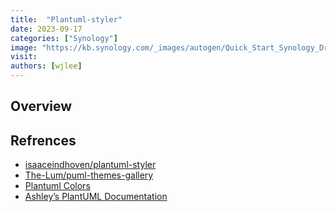 ```yaml
---
title:  "Plantuml-styler"
date: 2023-09-17
categories: ["Synology"]
image: "https://kb.synology.com/_images/autogen/Quick_Start_Synology_Drive_admin/1.png"
visit:
authors: [wjlee]
---
```


## Overview


## Refrences
* [isaaceindhoven/plantuml-styler](https://github.com/isaaceindhoven/plantuml-styler)
* [The-Lum/puml-themes-gallery](https://github.com/The-Lum/puml-themes-galler)
* [Plantuml Colors](https://plantuml.com/color)
* [Ashley’s PlantUML Documentation](https://plantuml-documentation.readthedocs.io/en/latest/index.html)